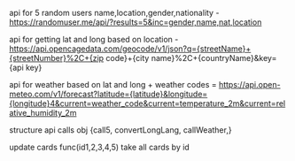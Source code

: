 api for 5 random users name,location,gender,nationality - https://randomuser.me/api/?results=5&inc=gender,name,nat,location


api for getting lat and long based on location - https://api.opencagedata.com/geocode/v1/json?q={streetName}+{streetNumber}%2C+{zip code}+{city name}%2C+{countryName}&key={api key}

api for weather based on lat and long + weather codes = https://api.open-meteo.com/v1/forecast?latitude={latitude}&longitude={longitude}4&current=weather_code&current=temperature_2m&current=relative_humidity_2m



structure
api calls obj
{call5,
    convertLongLang,
    callWeather,}

update cards
func(id1,2,3,4,5)
take all cards by id
